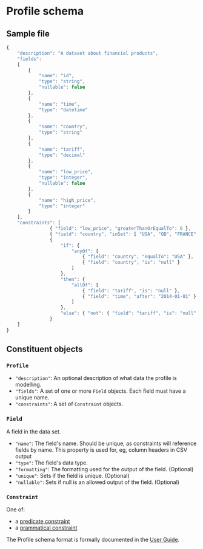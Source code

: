 # Profile schema

## Sample file
```javascript
{
    "description": "A dataset about financial products",
	"fields":
	[
		{
			"name": "id",
			"type": "string",
			"nullable": false
		},
		{
			"name": "time",
			"type": "datetime"
		},
		{
			"name": "country",
			"type": "string"
		},
		{
			"name": "tariff",
			"type": "decimal"
		},
		{
			"name": "low_price",
			"type": "integer",
			"nullable": false
		},
		{
			"name": "high_price",
			"type": "integer"
		}
	],
    "constraints": [
				{ "field": "low_price", "greaterThanOrEqualTo": 0 },
                { "field": "country", "inSet": [ "USA", "GB", "FRANCE" ] },
                {
					"if": {
						"anyOf": [
							{ "field": "country", "equalTo": "USA" },
							{ "field": "country", "is": "null" }
						]
					},
					"then": {
						"allOf": [
							{ "field": "tariff", "is": "null" },
							{ "field": "time", "after": "2014-01-01" }
						]
					},
					"else": { "not": { "field": "tariff", "is": "null" } }
				}
	]
}
```

## Constituent objects

### `Profile`
* `"description"`: An optional description of what data the profile is modelling.
* `"fields"`: A set of one or more `Field` objects. Each field must have a unique name.
* `"constraints"`: A set of `Constraint` objects.

### `Field`

A field in the data set.

* `"name"`: The field's name. Should be unique, as constraints will reference fields by name. This property is used for, eg, column headers in CSV output
* `"type"`: The field's data type.
* `"formatting"`: The formatting used for the output of the field. (Optional)
* `"unique"`: Sets if the field is unique. (Optional)
* `"nullable"`: Sets if null is an allowed output of the field. (Optional)

### `Constraint`

One of:

- a [predicate constraint](https://github.com/finos/datahelix/blob/master/docs/UserGuide.md#Predicate-constraints)
- a [grammatical constraint](https://github.com/finos/datahelix/blob/master/docs/UserGuide.md#Grammatical-constraints)


The Profile schema format is formally documented in the [User Guide](https://github.com/finos/datahelix/blob/master/docs/UserGuide.md).
